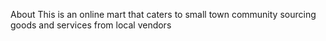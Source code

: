 About
This is an online mart that caters to small town community sourcing goods and services from local vendors
